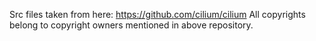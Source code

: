 Src files taken from here: https://github.com/cilium/cilium All copyrights belong to copyright owners mentioned in above repository.
